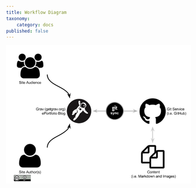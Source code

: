 ```yaml
---
title: Workflow Diagram
taxonomy:
    category: docs
published: false
---
```


![Grav CMS ePortfolio Blog Workflow](eportfolio-blog-with-git-sync-workflow.png)
